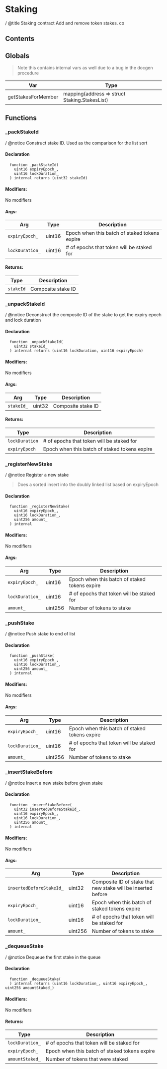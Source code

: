 # Staking


/ @title Staking contract
Add and remove token stakes.
co


## Contents
<!-- START doctoc -->
<!-- END doctoc -->

## Globals

> Note this contains internal vars as well due to a bug in the docgen procedure

| Var | Type |
| --- | --- |
| getStakesForMember | mapping(address => struct Staking.StakesList) |



## Functions

### _packStakeId
/ @notice Construct stake ID. Used as the comparison for the list sort



#### Declaration
```solidity
  function _packStakeId(
    uint16 expiryEpoch_,
    uint16 lockDuration_
  ) internal returns (uint32 stakeId)
```

#### Modifiers:
No modifiers

#### Args:
| Arg | Type | Description |
| --- | --- | --- |
|`expiryEpoch_` | uint16 | Epoch when this batch of staked tokens expire
|`lockDuration_` | uint16 | # of epochs that token will be staked for

#### Returns:
| Type | Description |
| --- | --- |
|`stakeId` | Composite stake ID
### _unpackStakeId
/ @notice Deconstruct the composite ID of the stake to get the expiry epoch and lock duration



#### Declaration
```solidity
  function _unpackStakeId(
    uint32 stakeId_
  ) internal returns (uint16 lockDuration, uint16 expiryEpoch)
```

#### Modifiers:
No modifiers

#### Args:
| Arg | Type | Description |
| --- | --- | --- |
|`stakeId_` | uint32 | Composite stake ID

#### Returns:
| Type | Description |
| --- | --- |
|`lockDuration` | # of epochs that token will be staked for
|`expiryEpoch` | Epoch when this batch of staked tokens expire
### _registerNewStake
/ @notice Register a new stake

> Does a sorted insert into the doubly linked list based on expiryEpoch


#### Declaration
```solidity
  function _registerNewStake(
    uint16 expiryEpoch_,
    uint16 lockDuration_,
    uint256 amount_
  ) internal
```

#### Modifiers:
No modifiers

#### Args:
| Arg | Type | Description |
| --- | --- | --- |
|`expiryEpoch_` | uint16 | Epoch when this batch of staked tokens expire
|`lockDuration_` | uint16 | # of epochs that token will be staked for
|`amount_` | uint256 | Number of tokens to stake

### _pushStake
/ @notice Push stake to end of list



#### Declaration
```solidity
  function _pushStake(
    uint16 expiryEpoch_,
    uint16 lockDuration_,
    uint256 amount_
  ) internal
```

#### Modifiers:
No modifiers

#### Args:
| Arg | Type | Description |
| --- | --- | --- |
|`expiryEpoch_` | uint16 | Epoch when this batch of staked tokens expire
|`lockDuration_` | uint16 | # of epochs that token will be staked for
|`amount_` | uint256 | Number of tokens to stake

### _insertStakeBefore
/ @notice Insert a new stake before given stake



#### Declaration
```solidity
  function _insertStakeBefore(
    uint32 insertedBeforeStakeId_,
    uint16 expiryEpoch_,
    uint16 lockDuration_,
    uint256 amount_
  ) internal
```

#### Modifiers:
No modifiers

#### Args:
| Arg | Type | Description |
| --- | --- | --- |
|`insertedBeforeStakeId_` | uint32 | Composite ID of stake that new stake will be inserted before
|`expiryEpoch_` | uint16 | Epoch when this batch of staked tokens expire
|`lockDuration_` | uint16 | # of epochs that token will be staked for
|`amount_` | uint256 | Number of tokens to stake

### _dequeueStake
/ @notice Dequeue the first stake in the queue



#### Declaration
```solidity
  function _dequeueStake(
  ) internal returns (uint16 lockDuration_, uint16 expiryEpoch_, uint256 amountStaked_)
```

#### Modifiers:
No modifiers


#### Returns:
| Type | Description |
| --- | --- |
|`lockDuration_` | # of epochs that token will be staked for
|`expiryEpoch_` | Epoch when this batch of staked tokens expire
|`amountStaked_` | Number of tokens that were staked


